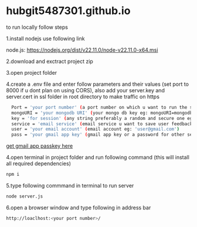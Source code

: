 # hubgit5487301.github.io

to run locally follow steps

1.install nodejs use following link

  node.js: <a href="https://nodejs.org/dist/v22.11.0/node-v22.11.0-x64.msi">https://nodejs.org/dist/v22.11.0/node-v22.11.0-x64.msi</a>

2.download and exctract project zip

3.open project folder 

4.create a .env file and enter follow parameters and their values (set port to 8000 if u dont plan on using CORS), also add your server.key and server.cert in ssl folder in root directory to make traffic on https
```bash
  Port = 'your port number' (a port number on which u want to run the server eg: 5000)
  mongoURI = 'your mongodb URI' (your mongo db key eg: mongoURI=mongodb+srv://<username>:<password>@cluster0.ddh4n.mongodb.net/<databasename>?retryWrites=true&w=majority&appName=Cluster0 )
  key = 'for session' (any string preferably a random and secure one eg: sdiyc123rF*7902jsv5sdvcwq88082fnp;v)
  service = 'email service' (email service u want to save user feedback at eg: gmail)
  user = 'your email account' (email account eg: 'user@gmail.com')
  pass = 'your gmail app key' (gmail app key or a password for other sevices)
  ```
  <a href ="https://myaccount.google.com/u/1/apppasswords">get gmail app passkey here</a>

4.open terminal in project folder and run following command (this will install all required dependencies)
```bash
npm i 
```
5.type following commmand in terminal to run server
```bash
node server.js
```
6.open a browser window and type following in address bar
```bash
http://loaclhost:<your port number>/
```
